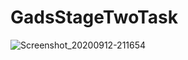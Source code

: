# GadsStageTwoTask 
![Screenshot_20200912-211654](https://user-images.githubusercontent.com/48824875/93013878-18ef5080-f5a4-11ea-8f66-cf09b1925b9d.png)

